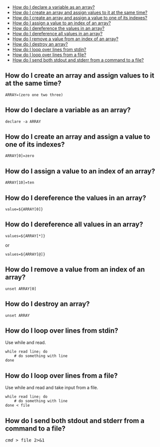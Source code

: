 * [How do I declare a variable as an array?](#how-do-i-declare-a-variable-as-an-array)
* [How do I create an array and assign values to it at the same time?](#how-do-i-create-an-array-and-assign-values-to-it-at-the-same-time)
* [How do I create an array and assign a value to one of its indexes?](#how-do-i-create-an-array-and-assign-a-value-to-one-of-its-indexes)
* [How do I assign a value to an index of an array?](#how-do-i-assign-a-value-to-an-index-of-an-array)
* [How do I dereference the values in an array?](#how-do-i-dereference-the-values-in-an-array)
* [How do I dereference all values in an array?](#how-do-i-dereference-all-values-in-an-array)
* [How do I remove a value from an index of an array?](#how-do-i-remove-a-value-from-an-index-of-an-array)
* [How do I destroy an array?](#how-do-i-destroy-an-array)
* [How do I loop over lines from stdin?](#how-do-i-loop-over-lines-from-stdin)
* [How do I loop over lines from a file?](#how-do-i-loop-over-lines-from-a-file)
* [How do I send both stdout and stderr from a command to a file?](#how-do-i-send-both-stdout-and-stderr-from-a-command-to-a-file)

## How do I create an array and assign values to it at the same time? ##
`ARRAY=(zero one two three)`

## How do I declare a variable as an array? ##
`declare -a ARRAY`

## How do I create an array and assign a value to one of its indexes? ##
`ARRAY[0]=zero`

## How do I assign a value to an index of an array? ##
`ARRAY[10]=ten`

## How do I dereference the values in an array? ##
`value=${ARRAY[0]}`

## How do I dereference all values in an array? ##
`values=${ARRAY[*]}`

or

`values=${ARRAY[@]}`

## How do I remove a value from an index of an array? ##
`unset ARRAY[0]`

## How do I destroy an array? ##
`unset ARRAY`

## How do I loop over lines from stdin? ##
Use while and read.
```
while read line; do
    # do something with line
done
```

## How do I loop over lines from a file? ##
Use while and read and take input from a file.
```
while read line; do
    # do something with line
done < file
```

## How do I send both stdout and stderr from a command to a file? ##
<pre>
<i>cmd</i> > </>file</i> 2>&1
</pre>
